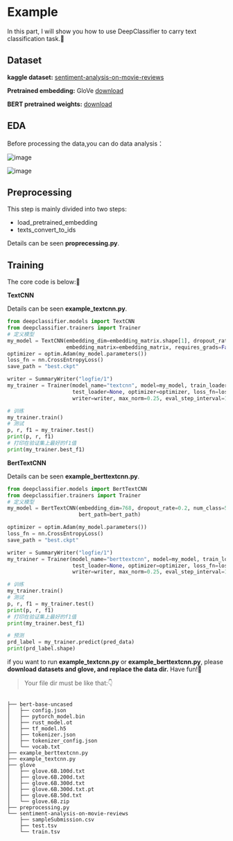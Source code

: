 # Example
 In this part, I will show you how to use DeepClassifier to carry text classification task.🥰

## Dataset 
   **kaggle dataset:** [sentiment-analysis-on-movie-reviews](https://www.kaggle.com/c/sentiment-analysis-on-movie-reviews)

   **Pretrained embedding:** GloVe [download](https://apache-mxnet.s3.cn-north-1.amazonaws.com.cn/gluon/embeddings/glove/glove.6B.zip)

   **BERT pretrained weights:** [download](https://huggingface.co/bert-base-uncased)

## EDA

Before processing the data,you can do data analysis：

![image](https://github.com/codewithzichao/DeepClassifier/blob/master/examples/len.png)

![image](https://github.com/codewithzichao/DeepClassifier/blob/master/examples/label.png)

## Preprocessing

This step is mainly divided into two steps: 

* load_pretrained_embedding
* texts_convert_to_ids 
  

Details can be seen **proprecessing.py**.

## Training
The core code is below:🥰

**TextCNN**

Details can be seen **example_textcnn.py**.

```python
from deepclassifier.models import TextCNN
from deepclassifier.trainers import Trainer
# 定义模型
my_model = TextCNN(embedding_dim=embedding_matrix.shape[1], dropout_rate=0.2, num_class=5,
                   embedding_matrix=embedding_matrix, requires_grads=False)
optimizer = optim.Adam(my_model.parameters())
loss_fn = nn.CrossEntropyLoss()
save_path = "best.ckpt"

writer = SummaryWriter("logfie/1")
my_trainer = Trainer(model_name="textcnn", model=my_model, train_loader=train_loader, dev_loader=dev_loader,
                     test_loader=None, optimizer=optimizer, loss_fn=loss_fn, save_path=save_path, epochs=100,
                     writer=writer, max_norm=0.25, eval_step_interval=10, device='cpu')

# 训练
my_trainer.train()
# 测试
p, r, f1 = my_trainer.test()
print(p, r, f1)
# 打印在验证集上最好的f1值
print(my_trainer.best_f1)
```

**BertTextCNN**

Details can be seen **example_berttextcnn.py**.
```python
from deepclassifier.models import BertTextCNN
from deepclassifier.trainers import Trainer
# 定义模型
my_model = BertTextCNN(embedding_dim=768, dropout_rate=0.2, num_class=5,
                       bert_path=bert_path)

optimizer = optim.Adam(my_model.parameters())
loss_fn = nn.CrossEntropyLoss()
save_path = "best.ckpt"

writer = SummaryWriter("logfie/1")
my_trainer = Trainer(model_name="berttextcnn", model=my_model, train_loader=train_loader, dev_loader=dev_loader,
                     test_loader=None, optimizer=optimizer, loss_fn=loss_fn, save_path=save_path, epochs=100,
                     writer=writer, max_norm=0.25, eval_step_interval=10, device='cpu')

# 训练
my_trainer.train()
# 测试
p, r, f1 = my_trainer.test()
print(p, r, f1)
# 打印在验证集上最好的f1值
print(my_trainer.best_f1)

# 预测
prd_label = my_trainer.predict(pred_data)
print(prd_label.shape)

```

if you want to run  **example_textcnn.py** or **example_berttextcnn.py**, please **download datasets and glove, and replace the data dir.** Have fun!🥰

> Your file dir must be like that:👇
```shell

├── bert-base-uncased
│   ├── config.json
│   ├── pytorch_model.bin
│   ├── rust_model.ot
│   ├── tf_model.h5
│   ├── tokenizer.json
│   ├── tokenizer_config.json
│   └── vocab.txt
├── example_berttextcnn.py
├── example_textcnn.py
├── glove
│   ├── glove.6B.100d.txt
│   ├── glove.6B.200d.txt
│   ├── glove.6B.300d.txt
│   ├── glove.6B.300d.txt.pt
│   ├── glove.6B.50d.txt
│   └── glove.6B.zip
├── preprocessing.py
└── sentiment-analysis-on-movie-reviews
    ├── sampleSubmission.csv
    ├── test.tsv
    └── train.tsv
```

